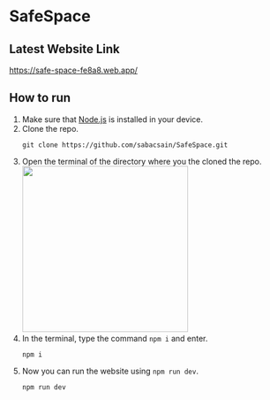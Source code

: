 # SafeSpace

## Latest Website Link
https://safe-space-fe8a8.web.app/

## How to run
1. Make sure that [Node.js](https://nodejs.org/en/download) is installed in your device.
2. Clone the repo.
   ```
   git clone https://github.com/sabacsain/SafeSpace.git
   ```
3. Open the terminal of the directory where you the cloned the repo.
   <img src="https://github.com/sabacsain/SafeSpace/assets/72639946/e94d0eac-24d7-4c0c-a23b-185def503d3a" height="300"/>
4. In the terminal, type the command `npm i` and enter.
   ```
   npm i
   ```
5. Now you can run the website using `npm run dev`.
   ```
   npm run dev
   ```

